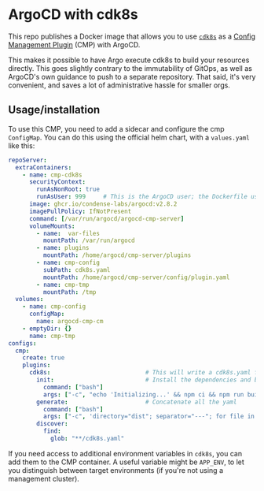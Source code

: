 # ArgoCD with cdk8s

This repo publishes a Docker image that allows you to use [`cdk8s`](https://cdk8s.io/)
as a [Config Management Plugin](https://argo-cd.readthedocs.io/en/stable/operator-manual/config-management-plugins/) (CMP) with ArgoCD.

This makes it possible to have Argo execute cdk8s to build your resources
directly. This goes slightly contrary to the immutability of GitOps, as well
as ArgoCD's own guidance to push to a separate repository. That said, it's
very convenient, and saves a lot of administrative hassle for smaller orgs.

## Usage/installation

To use this CMP, you need to add a sidecar and configure the cmp `ConfigMap`.
You can do this using the official helm chart, with a `values.yaml` like this:

```yaml
repoServer:
  extraContainers:
    - name: cmp-cdk8s
      securityContext:
        runAsNonRoot: true
        runAsUser: 999     # This is the ArgoCD user; the Dockerfile uses a named ID which k8s doesn't recognise
      image: ghcr.io/condense-labs/argocd:v2.8.2
      imagePullPolicy: IfNotPresent
      command: [/var/run/argocd/argocd-cmp-server]
      volumeMounts:
        - name:  var-files
          mountPath: /var/run/argocd
        - name: plugins
          mountPath: /home/argocd/cmp-server/plugins
        - name: cmp-config
          subPath: cdk8s.yaml
          mountPath: /home/argocd/cmp-server/config/plugin.yaml
        - name: cmp-tmp
          mountPath: /tmp
  volumes:
    - name: cmp-config
      configMap:
        name: argocd-cmp-cm
    - emptyDir: {}
      name: cmp-tmp
configs:
  cmp:
    create: true
    plugins:
      cdk8s:                           # This will write a cdk8s.yaml file
        init:                          # Install the dependencies and build the yaml
          command: ["bash"]
          args: ["-c", "echo 'Initializing...' && npm ci && npm run build"]
        generate:                      # Concatenate all the yaml
          command: ["bash"]
          args: ["-c", 'directory="dist"; separator="---"; for file in "$directory"/*; do cat "$file"; echo "$separator"; done']
        discover:
          find:
            glob: "**/cdk8s.yaml"
```

If you need access to additional environment variables in `cdk8s`, you can add them to
the CMP container. A useful variable might be `APP_ENV`, to let you distinguish between
target environments (if you're not using a management cluster).
